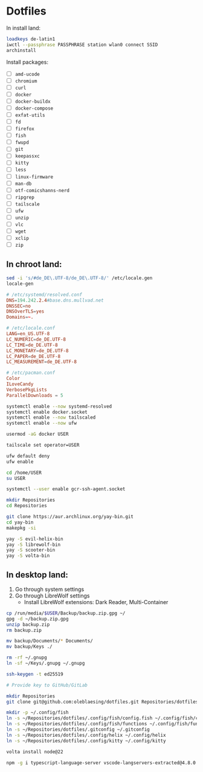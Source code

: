 # Dotfiles

In install land:

```sh
loadkeys de-latin1
iwctl --passphrase PASSPHRASE station wlan0 connect SSID
archinstall
```

Install packages:

- [ ] `amd-ucode`
- [ ] `chromium`
- [ ] `curl`
- [ ] `docker`
- [ ] `docker-buildx`
- [ ] `docker-compose`
- [ ] `exfat-utils`
- [ ] `fd`
- [ ] `firefox`
- [ ] `fish`
- [ ] `fwupd`
- [ ] `git`
- [ ] `keepassxc`
- [ ] `kitty`
- [ ] `less`
- [ ] `linux-firmware`
- [ ] `man-db`
- [ ] `otf-comicshanns-nerd`
- [ ] `ripgrep`
- [ ] `tailscale`
- [ ] `ufw`
- [ ] `unzip`
- [ ] `vlc`
- [ ] `wget`
- [ ] `xclip`
- [ ] `zip`

## In chroot land:

```sh
sed -i 's/#de_DE\.UTF-8/de_DE\.UTF-8/' /etc/locale.gen
locale-gen
```

```conf
# /etc/systemd/resolved.conf
DNS=194.242.2.4#base.dns.mullvad.net
DNSSEC=no
DNSOverTLS=yes
Domains=~.
```

```conf
# /etc/locale.conf
LANG=en_US.UTF-8
LC_NUMERIC=de_DE.UTF-8
LC_TIME=de_DE.UTF-8
LC_MONETARY=de_DE.UTF-8
LC_PAPER=de_DE.UTF-8
LC_MEASUREMENT=de_DE.UTF-8
```

```conf
# /etc/pacman.conf
Color
ILoveCandy
VerbosePkgLists
ParallelDownloads = 5
```

```sh
systemctl enable --now systemd-resolved
systemctl enable docker.socket
systemctl enable --now tailscaled
systemctl enable --now ufw

usermod -aG docker USER

tailscale set operator=USER

ufw default deny
ufw enable

cd /home/USER
su USER

systemctl --user enable gcr-ssh-agent.socket

mkdir Repositories
cd Repositories

git clone https://aur.archlinux.org/yay-bin.git
cd yay-bin
makepkg -si

yay -S evil-helix-bin
yay -S librewolf-bin
yay -S scooter-bin
yay -S volta-bin
```

## In desktop land:

1. Go through system settings
2. Go through LibreWolf settings
   - Install LibreWolf extensions: Dark Reader, Multi-Container

```sh
cp /run/media/$USER/Backup/backup.zip.gpg ~/
gpg -d ~/backup.zip.gpg
unzip backup.zip
rm backup.zip

mv backup/Documents/* Documents/
mv backup/Keys ./

rm -rf ~/.gnupg
ln -sf ~/Keys/.gnupg ~/.gnupg
```

```sh
ssh-keygen -t ed25519

# Provide key to GitHub/GitLab

mkdir Repositories
git clone git@github.com:oleblaesing/dotfiles.git Repositories/dotfiles

mkdir -p ~/.config/fish
ln -s ~/Repositories/dotfiles/.config/fish/config.fish ~/.config/fish/config.fish
ln -s ~/Repositories/dotfiles/.config/fish/functions ~/.config/fish/functions
ln -s ~/Repositories/dotfiles/.gitconfig ~/.gitconfig
ln -s ~/Repositories/dotfiles/.config/helix ~/.config/helix
ln -s ~/Repositories/dotfiles/.config/kitty ~/.config/kitty

volta install node@22

npm -g i typescript-language-server vscode-langservers-extracted@4.8.0
```
